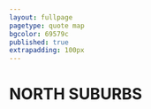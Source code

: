 ```yaml
---
layout: fullpage
pagetype: quote map
bgcolor: 69579c
published: true
extrapadding: 100px
---
```


<div class="mapstage"></div>

# NORTH SUBURBS
